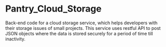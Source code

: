 # Pantry_Cloud_Storage
Back-end code for a cloud storage service, which helps developers with their storage issues of small projects. This service uses restful API to post JSON objects where the data is stored securely for a period of time till inactivity.
